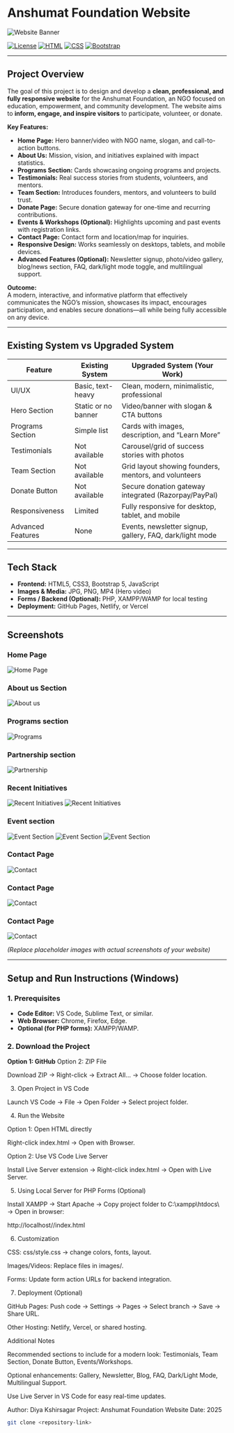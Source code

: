 # Anshumat Foundation Website

![Website Banner](https://github.com/Diyakshirsagar/Anshumant-upgrade/blob/96692f5988a2934b590711391890bca87137f547/Screenshot%202025-09-07%20135424.png)

[![License](https://img.shields.io/badge/License-MIT-blue)](LICENSE)
[![HTML](https://img.shields.io/badge/HTML5-orange)](https://developer.mozilla.org/en-US/docs/Web/HTML)
[![CSS](https://img.shields.io/badge/CSS3-blue)](https://developer.mozilla.org/en-US/docs/Web/CSS)
[![Bootstrap](https://img.shields.io/badge/Bootstrap-v5-purple)](https://getbootstrap.com/)

---

## **Project Overview**
The goal of this project is to design and develop a **clean, professional, and fully responsive website** for the Anshumat Foundation, an NGO focused on education, empowerment, and community development. The website aims to **inform, engage, and inspire visitors** to participate, volunteer, or donate.  

**Key Features:**
- **Home Page:** Hero banner/video with NGO name, slogan, and call-to-action buttons.
- **About Us:** Mission, vision, and initiatives explained with impact statistics.
- **Programs Section:** Cards showcasing ongoing programs and projects.
- **Testimonials:** Real success stories from students, volunteers, and mentors.
- **Team Section:** Introduces founders, mentors, and volunteers to build trust.
- **Donate Page:** Secure donation gateway for one-time and recurring contributions.
- **Events & Workshops (Optional):** Highlights upcoming and past events with registration links.
- **Contact Page:** Contact form and location/map for inquiries.
- **Responsive Design:** Works seamlessly on desktops, tablets, and mobile devices.
- **Advanced Features (Optional):** Newsletter signup, photo/video gallery, blog/news section, FAQ, dark/light mode toggle, and multilingual support.

**Outcome:**  
A modern, interactive, and informative platform that effectively communicates the NGO’s mission, showcases its impact, encourages participation, and enables secure donations—all while being fully accessible on any device.

---

## **Existing System vs Upgraded System**

| Feature                          | Existing System                       | Upgraded System (Your Work)                              |
|---------------------------------|--------------------------------------|---------------------------------------------------------|
| UI/UX                             | Basic, text-heavy                     | Clean, modern, minimalistic, professional              |
| Hero Section                      | Static or no banner                   | Video/banner with slogan & CTA buttons                  |
| Programs Section                  | Simple list                           | Cards with images, description, and “Learn More”       |
| Testimonials                      | Not available                         | Carousel/grid of success stories with photos           |
| Team Section                       | Not available                         | Grid layout showing founders, mentors, and volunteers  |
| Donate Button                      | Not available                         | Secure donation gateway integrated (Razorpay/PayPal)   |
| Responsiveness                     | Limited                               | Fully responsive for desktop, tablet, and mobile       |
| Advanced Features                  | None                                  | Events, newsletter signup, gallery, FAQ, dark/light mode |

---

## **Tech Stack**
- **Frontend:** HTML5, CSS3, Bootstrap 5, JavaScript  
- **Images & Media:** JPG, PNG, MP4 (Hero video)  
- **Forms / Backend (Optional):** PHP, XAMPP/WAMP for local testing  
- **Deployment:** GitHub Pages, Netlify, or Vercel  

---

## **Screenshots**
### Home Page
![Home Page](https://github.com/Diyakshirsagar/Anshumant-upgrade/blob/96692f5988a2934b590711391890bca87137f547/Screenshot%202025-09-07%20135424.png)

### About us Section
![About us](https://github.com/Diyakshirsagar/Anshumant-upgrade/blob/96692f5988a2934b590711391890bca87137f547/Screenshot%202025-09-07%20135451.png)

### Programs section
![Programs](https://github.com/Diyakshirsagar/Anshumant-upgrade/blob/29118c45b26f080da6c692a0a93dddb3e6795549/Screenshot%202025-09-07%20135509.png)

### Partnership section 
![Partnership](https://github.com/Diyakshirsagar/Anshumant-upgrade/blob/aed539fd3c4439ab40435c2ef67ea416a8681823/Screenshot%202025-09-07%20135537.png)

### Recent Initiatives
![ Recent Initiatives](https://github.com/Diyakshirsagar/Anshumant-upgrade/blob/fbb551a0dbf795ed1513cbd5d9cae88e63e7c19e/Screenshot%202025-09-07%20135551.png)
![Recent Initiatives](https://github.com/Diyakshirsagar/Anshumant-upgrade/blob/b33c42290843ce91a59455c73f5bb0a6b2a15438/Screenshot%202025-09-07%20135602.png)

### Event section
![Event Section](https://github.com/Diyakshirsagar/Anshumant-upgrade/blob/b5419088440fc14996be5818e397d6174f9fd9dd/Screenshot%202025-09-07%20135635.png)
![Event Section](images/contact-placeholder.png)
![Event Section](images/contact-placeholder.png)

### Contact Page
![Contact](images/contact-placeholder.png)
### Contact Page
![Contact](images/contact-placeholder.png)
### Contact Page
![Contact](images/contact-placeholder.png)

*(Replace placeholder images with actual screenshots of your website)*

---

## **Setup and Run Instructions (Windows)**

### **1. Prerequisites**
- **Code Editor:** VS Code, Sublime Text, or similar.  
- **Web Browser:** Chrome, Firefox, Edge.  
- **Optional (for PHP forms):** XAMPP/WAMP.

### **2. Download the Project**
**Option 1: GitHub**
Option 2: ZIP File

Download ZIP → Right-click → Extract All… → Choose folder location.

3. Open Project in VS Code

Launch VS Code → File → Open Folder → Select project folder.

4. Run the Website

Option 1: Open HTML directly

Right-click index.html → Open with Browser.

Option 2: Use VS Code Live Server

Install Live Server extension → Right-click index.html → Open with Live Server.

5. Using Local Server for PHP Forms (Optional)

Install XAMPP → Start Apache → Copy project folder to C:\xampp\htdocs\ → Open in browser:

http://localhost/<your-project-folder>/index.html

6. Customization

CSS: css/style.css → change colors, fonts, layout.

Images/Videos: Replace files in images/.

Forms: Update form action URLs for backend integration.

7. Deployment (Optional)

GitHub Pages: Push code → Settings → Pages → Select branch → Save → Share URL.

Other Hosting: Netlify, Vercel, or shared hosting.

Additional Notes

Recommended sections to include for a modern look: Testimonials, Team Section, Donate Button, Events/Workshops.

Optional enhancements: Gallery, Newsletter, Blog, FAQ, Dark/Light Mode, Multilingual Support.

Use Live Server in VS Code for easy real-time updates.

Author: Diya Kshirsagar
Project: Anshumat Foundation Website
Date: 2025


```bash
git clone <repository-link>
